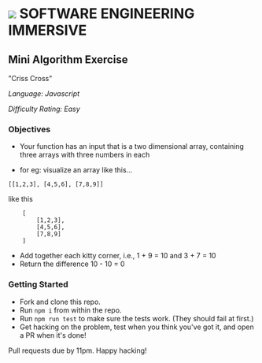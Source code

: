 # ![](https://ga-dash.s3.amazonaws.com/production/assets/logo-9f88ae6c9c3871690e33280fcf557f33.png) SOFTWARE ENGINEERING IMMERSIVE

## Mini Algorithm Exercise

"Criss Cross"

_Language: Javascript_

_Difficulty Rating: Easy_

### Objectives

 - Your function has an input that is a two dimensional array, containing three arrays with three numbers in each

 - for eg: visualize an array like this...
  ```
  [[1,2,3], [4,5,6], [7,8,9]]
  ```
like this

  
```
    [
        [1,2,3], 
        [4,5,6], 
        [7,8,9]
    ]
```

- Add together each kitty corner, i.e., 1 + 9 = 10 and 3 + 7 = 10
 - Return the difference 10 - 10 = 0

### Getting Started

- Fork and clone this repo.
- Run `npm i` from within the repo.
- Run `npm run test` to make sure the tests work. (They should fail at first.)
- Get hacking on the problem, test when you think you've got it, and open a PR when it's done!

Pull requests due by 11pm. Happy hacking!